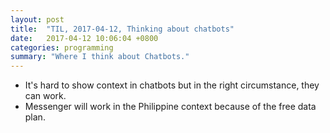 ```yaml
---
layout: post
title:  "TIL, 2017-04-12, Thinking about chatbots"
date:   2017-04-12 10:06:04 +0800
categories: programming
summary: "Where I think about Chatbots."
---
```


- It's hard to show context in chatbots but in the right circumstance, they can work.
- Messenger will work in the Philippine context because of the free data plan.
